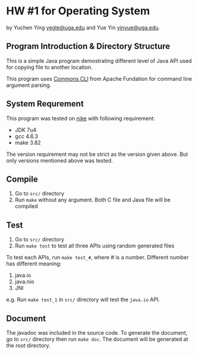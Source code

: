 # HW #1 for Operating System

by Yuchen Ying <yegle@uga.edu> and Yue Yin <yinyue@uga.edu>.

## Program Introduction & Directory Structure

This is a simple Java program demostrating different level of Java API used for copying file to another location.

This program uses [Commons CLI](http://commons.apache.org/cli/) from Apache Fundation for command line argument parsing.

## System Requrement

This program was tested on [nike](ssh://nike.cs.uga.edu) with following requirement:

 * JDK 7u4
 * gcc 4.6.3
 * make 3.82

The version requirement may not be strict as the version given above. But only versions mentioned above was tested.

## Compile

 1. Go to `src/` directory
 2. Run `make` without any argument. Both C file and Java file will be compiled

## Test

 1. Go to `src/` directory
 2. Run `make test` to test all three APIs using random generated files

To test each APIs, run `make test_#`, where # is a number. Different number has different meaning:

 1. java.io
 2. java.nio
 3. JNI

e.g. Run `make test_1` in `src/` directory will test the `java.io` API.

## Document

The javadoc was included in the source code. To generate the document, go to `src/` directory then run `make doc`. The document will be generated at the root directory.
